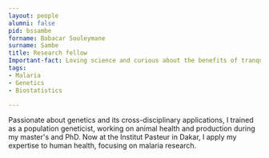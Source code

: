 ```yaml
--- 
layout: people
alumni: false
pid: bssambe
forname: Babacar Souleymane
surname: Sambe
title: Research fellow 
Important-fact: Loving science and curious about the benefits of tranquility 
tags:   
- Malaria
- Genetics   
- Biostatistics

---
```


Passionate about genetics and its cross-disciplinary applications, I trained as a population geneticist, working on animal health and production during my master's and PhD. Now at the Institut Pasteur in Dakar, I apply my expertise to human health, focusing on malaria research.
